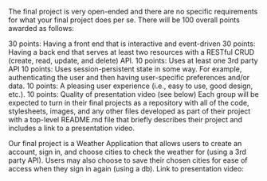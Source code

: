The final project is very open-ended and there are no specific requirements for what your final project does per se. There will be 100 overall points awarded as follows:

30 points: Having a front end that is interactive and event-driven
30 points: Having a back end that serves at least two resources with a RESTful CRUD (create, read, update, and delete) API.
10 points: Uses at least one 3rd party API
10 points: Uses session-persistent state in some way.
For example, authenticating the user and then having user-specific preferences and/or data.
10 points: A pleasing user experience (i.e., easy to use, good design, etc.).
10 points: Quality of presentation video (see below)
Each group will be expected to turn in their final projects as a repository with all of the code, stylesheets, images, and any other files developed as part of their project with a top-level README.md file that briefly describes their project and includes a link to a presentation video.


Our final project is a Weather Application that allows users to create an account, sign in, and choose cities to check the weather for (using a 3rd party API). Users may also choose to save their chosen cities for ease of access when they sign in again (using a db). 
Link to presentation video: